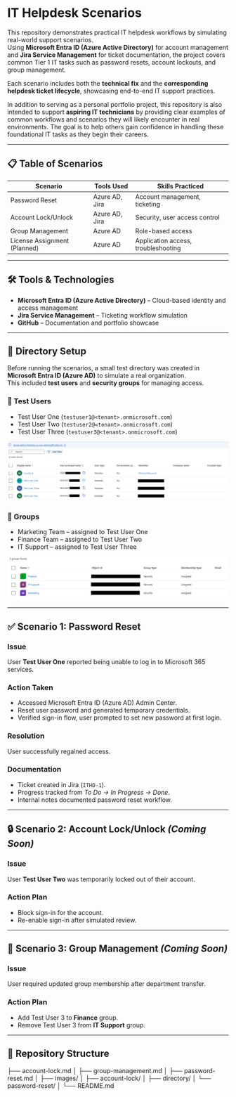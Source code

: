 # IT Helpdesk Scenarios

This repository demonstrates practical IT helpdesk workflows by simulating real-world support scenarios.  
Using **Microsoft Entra ID (Azure Active Directory)** for account management and **Jira Service Management** for ticket documentation, the project covers common Tier 1 IT tasks such as password resets, account lockouts, and group management.  

Each scenario includes both the **technical fix** and the **corresponding helpdesk ticket lifecycle**, showcasing end-to-end IT support practices.  

In addition to serving as a personal portfolio project, this repository is also intended to support **aspiring IT technicians** by providing clear examples of common workflows and scenarios they will likely encounter in real environments. The goal is to help others gain confidence in handling these foundational IT tasks as they begin their careers.  

---

## 📋 Table of Scenarios

| Scenario | Tools Used | Skills Practiced |
|----------|------------|------------------|
| Password Reset | Azure AD, Jira | Account management, ticketing |
| Account Lock/Unlock | Azure AD, Jira | Security, user access control |
| Group Management | Azure AD | Role-based access |
| License Assignment (Planned) | Azure AD | Application access, troubleshooting |

---

## 🛠 Tools & Technologies
- **Microsoft Entra ID (Azure Active Directory)** – Cloud-based identity and access management  
- **Jira Service Management** – Ticketing workflow simulation  
- **GitHub** – Documentation and portfolio showcase  

---

## 📇 Directory Setup

Before running the scenarios, a small test directory was created in **Microsoft Entra ID (Azure AD)** to simulate a real organization.  
This included **test users** and **security groups** for managing access.

### 👤 Test Users
- Test User One (`testuser1@<tenant>.onmicrosoft.com`)  
- Test User Two (`testuser2@<tenant>.onmicrosoft.com`)  
- Test User Three (`testuser3@<tenant>.onmicrosoft.com`)  

![Azure AD – User Directory](images/directory/directory_users.png)  

### 👥 Groups
- Marketing Team – assigned to Test User One  
- Finance Team – assigned to Test User Two  
- IT Support – assigned to Test User Three  

![Azure AD – Group Directory](images/directory/directory_groups.png)  

---

## ✅ Scenario 1: Password Reset

### Issue
User **Test User One** reported being unable to log in to Microsoft 365 services.  

### Action Taken
- Accessed Microsoft Entra ID (Azure AD) Admin Center.  
- Reset user password and generated temporary credentials.  
- Verified sign-in flow, user prompted to set new password at first login.  

### Resolution
User successfully regained access.  

### Documentation
- Ticket created in Jira (`ITHD-1`).  
- Progress tracked from *To Do → In Progress → Done*.  
- Internal notes documented password reset workflow.   

---

## 🔒 Scenario 2: Account Lock/Unlock *(Coming Soon)*

### Issue
User **Test User Two** was temporarily locked out of their account.  

### Action Plan
- Block sign-in for the account.  
- Re-enable sign-in after simulated review.   

---

## 👥 Scenario 3: Group Management *(Coming Soon)*

### Issue
User required updated group membership after department transfer.  

### Action Plan
- Add Test User 3 to **Finance** group.  
- Remove Test User 3 from **IT Support** group.   

---

## 📂 Repository Structure
├── account-lock.md
│
├── group-management.md
│
├── password-reset.md
│
├── images/
│   ├── account-lock/
│   ├── directory/
│   └── password-reset/
│
└── README.md
